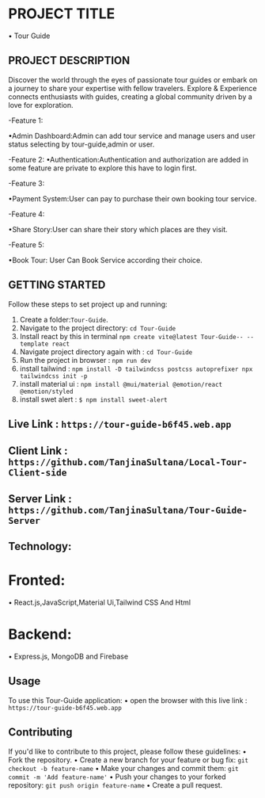 # PROJECT TITLE
  • Tour  Guide
## PROJECT DESCRIPTION

Discover the world through the eyes of passionate tour guides or embark on a journey to share your expertise with fellow travelers. Explore & Experience connects enthusiasts with guides, creating a global community driven by a love for exploration.


-Feature 1:

•Admin Dashboard:Admin can add tour service and manage users and user status selecting by tour-guide,admin or user.

-Feature 2: 
•Authentication:Authentication and authorization are added in some feature are private to explore this have to login first.

-Feature 3:

•Payment System:User can pay to purchase their own booking tour service.

-Feature 4:

•Share Story:User can share their story which places are they visit.

-Feature 5:

•Book Tour: User Can Book Service according their choice.  


## GETTING STARTED
Follow these steps to set project up and running:
1. Create a folder:`Tour-Guide`.
2. Navigate to the project directory: `cd Tour-Guide`
3. Install react by this in terminal `npm create vite@latest Tour-Guide-- --template react`
4. Navigate project directory again with : `cd Tour-Guide`
5. Run the project in browser : `npm run dev`
6. install tailwind : `npm install -D tailwindcss postcss autoprefixer npx tailwindcss init -p`
6. install material ui : `npm install @mui/material @emotion/react @emotion/styled`
7. install swet alert : `$ npm install sweet-alert`
## Live Link : `https://tour-guide-b6f45.web.app`
## Client Link : `https://github.com/TanjinaSultana/Local-Tour-Client-side`
## Server Link : `https://github.com/TanjinaSultana/Tour-Guide-Server`

## Technology: 
# Fronted:
• React.js,JavaScript,Material Ui,Tailwind CSS And Html
# Backend:
• Express.js, MongoDB and Firebase

## Usage
To use this Tour-Guide application:
• open the browser with this live link : `https://tour-guide-b6f45.web.app`


## Contributing
If you'd like to contribute to this project, please follow these guidelines:
• Fork the repository.
• Create a new branch for your feature or bug fix: `git checkout -b feature-name`
• Make your changes and commit them: `git commit -m 'Add feature-name'`
• Push your changes to your forked repository: `git push origin feature-name`
• Create a pull request.


